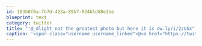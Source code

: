 ```yaml
---
id: 103b8f0a-7b7d-423a-89b7-824b5d88e1be
blueprint: text
category: twitter
title: "'@_dlight not the greatest photo but here it is ow.ly/i/2zUSx"
caption: '<span class="username username_linked">@<a href="https://twitter.com/_dlight" title="Битюцкий Корнилий">_dlight</a></span> not the greatest photo but here it is <a href="http://ow.ly/i/2zUSx" title="http://ow.ly/i/2zUSx" class="link link_untco">ow.ly/i/2zUSx</a>'
---
```

